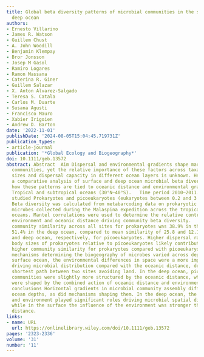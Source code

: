```yaml
---
title: Global beta diversity patterns of microbial communities in the surface and
  deep ocean
authors:
- Ernesto Villarino
- James R. Watson
- Guillem Chust
- A. John Woodill
- Benjamin Klempay
- Bror Jonsson
- Josep M Gasol
- Ramiro Logares
- Ramon Massana
- Caterina R. Giner
- Guillem Salazar
- X. Anton Alvarez‐Salgado
- Teresa S. Catala
- Carlos M. Duarte
- Susana Agusti
- Francisco Mauro
- Xabier Irigoien
- Andrew D. Barton
date: '2022-11-01'
publishDate: '2024-08-05T15:04:45.719731Z'
publication_types:
- article-journal
publication: '*Global Ecology and Biogeography*'
doi: 10.1111/geb.13572
abstract: Abstract  Aim Dispersal and environmental gradients shape marine microbial
  communities, yet the relative importance of these factors across taxa with distinct
  sizes and dispersal capacity in different ocean layers is unknown. Here, we report
  a comparative analysis of surface and deep ocean microbial beta diversity and examine
  how these patterns are tied to oceanic distance and environmental gradients.   Location
  Tropical and subtropical oceans (30°N–40°S).   Time period 2010–2011.   Major taxa
  studied Prokaryotes and picoeukaryotes (eukaryotes between 0.2 and 3 μm).   Methods
  Beta diversity was calculated from metabarcoding data on prokaryotic and picoeukaryotic
  microbes collected during the Malaspina expedition across the tropical and subtropical
  oceans. Mantel correlations were used to determine the relative contribution of
  environment and oceanic distance driving community beta diversity.   Results Mean
  community similarity across all sites for prokaryotes was 38.9% in the surface and
  51.4% in the deep ocean, compared to mean similarity of 25.8 and 12.1% in the surface
  and deep ocean, respectively, for picoeukaryotes. Higher dispersal rates and smaller
  body sizes of prokaryotes relative to picoeukaryotes likely contributed to the significantly
  higher community similarity for prokaryotes compared with picoeukaryotes. The ecological
  mechanisms determining the biogeography of microbes varied across depth. In the
  surface ocean, the environmental differences in space were a more important factor
  driving microbial distribution compared with the oceanic distance, defined as the
  shortest path between two sites avoiding land. In the deep ocean, picoeukaryote
  communities were slightly more structured by the oceanic distance, while prokaryotes
  were shaped by the combined action of oceanic distance and environmental filtering.   Main
  conclusions Horizontal gradients in microbial community assembly differed across
  ocean depths, as did mechanisms shaping them. In the deep ocean, the oceanic distance
  and environment played significant roles driving microbial spatial distribution,
  while in the surface the influence of the environment was stronger than oceanic
  distance.
links:
- name: URL
  url: https://onlinelibrary.wiley.com/doi/10.1111/geb.13572
pages: '2323-2336'
volume: '31'
number: '11'
---
```

